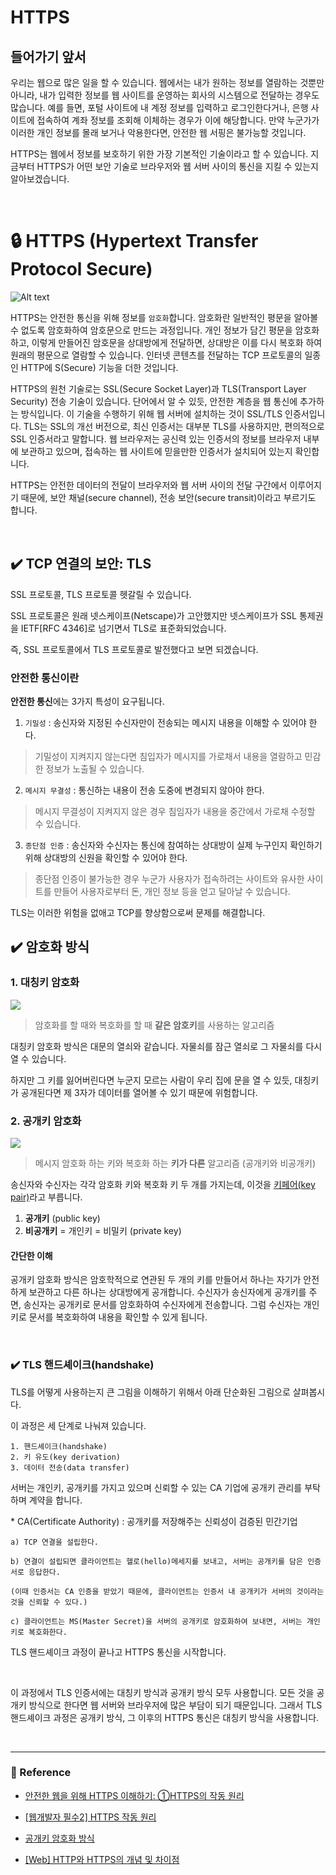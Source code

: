 # HTTPS

## 들어가기 앞서

우리는 웹으로 많은 일을 할 수 있습니다. 웹에서는 내가 원하는 정보를 열람하는 것뿐만 아니라, 내가 입력한 정보를 웹 사이트를 운영하는 회사의 시스템으로 전달하는 경우도 많습니다. 예를 들면, 포털 사이트에 내 계정 정보를 입력하고 로그인한다거나, 은행 사이트에 접속하여 계좌 정보를 조회해 이체하는 경우가 이에 해당합니다. 만약 누군가가 이러한 개인 정보를 몰래 보거나 악용한다면, 안전한 웹 서핑은 불가능할 것입니다.

HTTPS는 웹에서 정보를 보호하기 위한 가장 기본적인 기술이라고 할 수 있습니다. 지금부터 HTTPS가 어떤 보안 기술로 브라우저와 웹 서버 사이의 통신을 지킬 수 있는지 알아보겠습니다.

<br>

# 🔒  HTTPS (Hypertext Transfer Protocol Secure)

![Alt text](https://yozm.wishket.com/media/news/1852/image001.png)

HTTPS는 안전한 통신을 위해 정보를 `암호화`합니다. 암호화란 일반적인 평문을 알아볼 수 없도록 암호화하여 암호문으로 만드는 과정입니다. 개인 정보가 담긴 평문을 암호화하고, 이렇게 만들어진 암호문을 상대방에게 전달하면, 상대방은 이를 다시 복호화 하여 원래의 평문으로 열람할 수 있습니다. 인터넷 콘텐츠를 전달하는 TCP 프로토콜의 일종인 HTTP에 S(Secure) 기능을 더한 것입니다.

HTTPS의 원천 기술로는 SSL(Secure Socket Layer)과 TLS(Transport Layer Security) 전송 기술이 있습니다. 단어에서 알 수 있듯, 안전한 계층을 웹 통신에 추가하는 방식입니다. 이 기술을 수행하기 위해 웹 서버에 설치하는 것이 SSL/TLS 인증서입니다. TLS는 SSL의 개선 버전으로, 최신 인증서는 대부분 TLS를 사용하지만, 편의적으로 SSL 인증서라고 말합니다. 웹 브라우저는 공신력 있는 인증서의 정보를 브라우저 내부에 보관하고 있으며, 접속하는 웹 사이트에 믿을만한 인증서가 설치되어 있는지 확인합니다.

HTTPS는 안전한 데이터의 전달이 브라우저와 웹 서버 사이의 전달 구간에서 이루어지기 때문에, 보안 채널(secure channel), 전송 보안(secure transit)이라고 부르기도 합니다.

<br>

## ✔️  TCP 연결의 보안: TLS

SSL 프로토콜, TLS 프로토콜 헷갈릴 수 있습니다.

SSL 프로토콜은 원래 넷스케이프(Netscape)가 고안했지만 넷스케이프가 SSL 통제권을 IETF[RFC 4346]로 넘기면서 TLS로 표준화되었습니다.

즉, SSL 프로토콜에서 TLS 프로토콜로 발전했다고 보면 되겠습니다.

### 안전한 통신이란

**안전한 통신**에는 3가지 특성이 요구됩니다.

1. `기밀성` : 송신자와 지정된 수신자만이 전송되는 메시지 내용을 이해할 수 있어야 한다.<br>
>기밀성이 지켜지지 않는다면 침입자가 메시지를 가로채서 내용을 열람하고 민감한 정보가 노출될 수 있습니다.
2. `메시지 무결성` : 통신하는 내용이 전송 도중에 변경되지 않아야 한다.<br>
>메시지 무결성이 지켜지지 않은 경우 침임자가 내용을 중간에서 가로채 수정할 수 있습니다.
3. `종단점 인증` : 송신자와 수신자는 통신에 참여하는 상대방이 실제 누구인지 확인하기 위해 상대방의 신원을 확인할 수 있어야 한다.<br>
>종단점 인증이 불가능한 경우 누군가 사용자가 접속하려는 사이트와 유사한 사이트를 만들어 사용자로부터 돈, 개인 정보 등을 얻고 달아날 수 있습니다.

TLS는 이러한 위험을 없애고 TCP를 향상함으로써 문제를 해결합니다.

## ✔️ 암호화 방식

### 1. 대칭키 암호화

![](https://velog.velcdn.com/images/qorjiwon/post/0f77b294-8e53-435b-a0e9-736fa46f58da/image.png)


> 암호화를 할 때와 복호화를 할 때 **같은 암호키**를 사용하는 알고리즘

대칭키 암호화 방식은 대문의 열쇠와 같습니다. 자물쇠를 잠근 열쇠로 그 자물쇠를 다시 열 수 있습니다.

하지만 그 키를 잃어버린다면 누군지 모르는 사람이 우리 집에 문을 열 수 있듯, 대칭키가 공개된다면 제 3자가 데이터를 열어볼 수 있기 때문에 위험합니다.

### 2. 공개키 암호화

![](https://velog.velcdn.com/images/qorjiwon/post/eff3f106-251a-4db0-8c3e-8be6e94ecbaf/image.png)

> 메시지 암호화 하는 키와 복호화 하는 **키가 다른** 알고리즘 (공개키와 비공개키)

송신자와 수신자는 각각 암호화 키와 복호화 키 두 개를 가지는데, 이것을 <u>키페어(key pair)</u>라고 부릅니다.

1. **공개키** (public key)
2. **비공개키** = 개인키 = 비밀키 (private key)

#### 간단한 이해

공개키 암호화 방식은 암호학적으로 연관된 두 개의 키를 만들어서 하나는 자기가 안전하게 보관하고 다른 하나는 상대방에게 공개합니다. 수신자가 송신자에게 공개키를 주면, 송신자는 공개키로 문서를 암호화하여 수신자에게 전송합니다. 그럼 수신자는 개인키로 문서를 복호화하여 내용을 확인할 수 있게 됩니다.

<br>

### ✔️  TLS  핸드셰이크(handshake)

TLS를 어떻게 사용하는지 큰 그림을 이해하기 위해서 아래 단순화된 그림으로 살펴봅시다.

이 과정은 세 단계로 나눠져 있습니다.

```
1. 핸드셰이크(handshake)
2. 키 유도(key derivation)
3. 데이터 전송(data transfer)
```

서버는 개인키, 공개키를 가지고 있으며 신뢰할 수 있는 CA 기업에 공개키 관리를 부탁하며 계약을 합니다.

\* CA(Certificate Authority) : 공개키를 저장해주는 신뢰성이 검증된 민간기업

```
a) TCP 연결을 설립한다.

b) 연결이 설립되면 클라이언트는 헬로(hello)메세지를 보내고, 서버는 공개키를 담은 인증서로 응답한다.

(이때 인증서는 CA 인증을 받았기 때문에, 클라이언트는 인증서 내 공개키가 서버의 것이라는 것을 신뢰할 수 있다.)

c) 클라이언트는 MS(Master Secret)을 서버의 공개키로 암호화하여 보내면, 서버는 개인키로 복호화한다.
```

TLS 핸드셰이크 과정이 끝나고 HTTPS 통신을 시작합니다.

<br>

이 과정에서 TLS 인증서에는 대칭키 방식과 공개키 방식 모두 사용합니다. 모든 것을 공개키 방식으로 한다면 웹 서버와 브라우저에 많은 부담이 되기 때문입니다. 그래서 TLS 핸드셰이크 과정은 공개키 방식, 그 이후의 HTTPS 통신은 대칭키 방식을 사용합니다.

<br>

---

### 📌 Reference

- [안전한 웹을 위해 HTTPS 이해하기: ①HTTPS의 작동 원리](https://yozm.wishket.com/magazine/detail/1852/)

- [[웹개발자 필수2] HTTPS 작동 원리](https://hello-judy-world.tistory.com/201)

- [공개키 암호화 방식](https://namu.wiki/w/%EA%B3%B5%EA%B0%9C%ED%82%A4%20%EC%95%94%ED%98%B8%ED%99%94%20%EB%B0%A9%EC%8B%9D)

- [[Web] HTTP와 HTTPS의 개념 및 차이점](https://mangkyu.tistory.com/98)